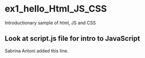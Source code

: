 # ex1_hello_Html_JS_CSS
Introductionary sample of html, JS and CSS

## Look at script.js file for intro to JavaScript

Sabrina Antoni added this line. 